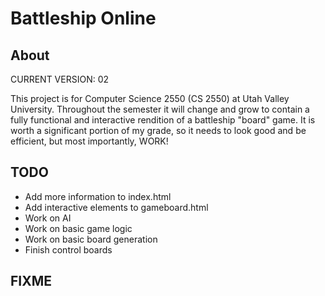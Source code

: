 # Battleship Online
<h2>About</h2>
<p>CURRENT VERSION: 02</p>
<p>This project is for Computer Science 2550 (CS 2550) at Utah Valley University.  Throughout the semester it will change and grow to contain a fully functional and interactive rendition of a battleship "board" game. It is worth a significant portion of my grade, so it needs to look good and be efficient, but most importantly, WORK!</p>
<h2>TODO</h2>
<ul>
    <li>Add more information to index.html</li>
    <li>Add interactive elements to gameboard.html</li>
    <li>Work on AI</li>
    <li>Work on basic game logic</li>
    <li>Work on basic board generation</li>
    <li>Finish control boards</li>
</ul>
<h2>FIXME</h2>
<ul>
</ul>
